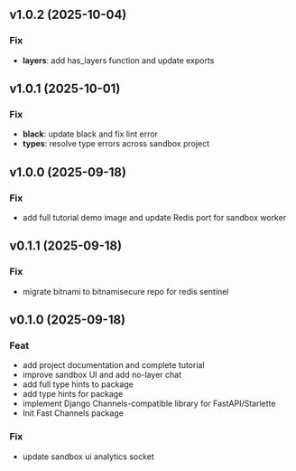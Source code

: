 ## v1.0.2 (2025-10-04)

### Fix

- **layers**: add has_layers function and update exports

## v1.0.1 (2025-10-01)

### Fix

- **black**: update black and fix lint error
- **types**: resolve type errors across sandbox project

## v1.0.0 (2025-09-18)

### Fix

- add full tutorial demo image and update Redis port for sandbox worker

## v0.1.1 (2025-09-18)

### Fix

- migrate bitnami to bitnamisecure repo for redis sentinel

## v0.1.0 (2025-09-18)

### Feat

- add project documentation and complete tutorial
- improve sandbox UI and add no-layer chat
- add full type hints to package
- add type hints for package
- implement Django Channels-compatible library for FastAPI/Starlette
- Init Fast Channels package

### Fix

- update sandbox ui analytics socket
